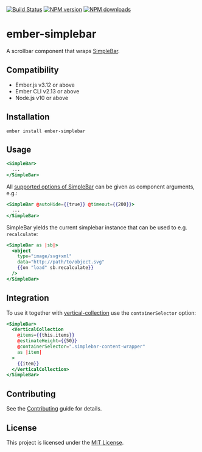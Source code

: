 
<a href="http://travis-ci.com/fpauser/ember-simplebar"><img src="https://travis-ci.com/fpauser/ember-simplebar.svg?branch=master" alt="Build Status"></a>
<a href="https://npmjs.org/package/ember-simplebar"><img alt="NPM version" src="https://img.shields.io/npm/v/ember-simplebar.svg?style=flat-square" /></a>
<a href="https://npmjs.org/package/ember-simplebar"><img alt="NPM downloads" src="https://img.shields.io/npm/dm/ember-simplebar.svg?style=flat-square"></a>

ember-simplebar
==============================================================================

A scrollbar component that wraps [SimpleBar](https://github.com/Grsmto/simplebar).



Compatibility
------------------------------------------------------------------------------

* Ember.js v3.12 or above
* Ember CLI v2.13 or above
* Node.js v10 or above


Installation
------------------------------------------------------------------------------

```
ember install ember-simplebar
```


Usage
------------------------------------------------------------------------------

```hbs
<SimpleBar>
  ...
</SimpleBar>
```

All [supported options of SimpleBar](https://github.com/Grsmto/simplebar/blob/master/packages/simplebar/README.md#options) can be given as component arguments, e.g.:

```hbs
<SimpleBar @autoHide={{true}} @timeout={{200}}>
  ...
</SimpleBar>
```

SimpleBar yields the current simplebar instance that can be used to e.g. `recalculate`:

```hbs
<SimpleBar as |sb|>
  <object
    type="image/svg+xml"
    data="http://path/to/object.svg"
    {{on "load" sb.recalculate}}
  />
</SimpleBar>
```

Integration
------------------------------------------------------------------------------

To use it together with [vertical-collection](https://github.com/html-next/vertical-collection) use the `containerSelector` option:

```hbs
<SimpleBar>
  <VerticalCollection 
    @items={{this.items}}
    @estimateHeight={{50}}
    @containerSelector=".simplebar-content-wrapper"
    as |item|
  >
    {{item}}
  </VerticalCollection>
</SimpleBar>
```


Contributing
------------------------------------------------------------------------------

See the [Contributing](CONTRIBUTING.md) guide for details.


License
------------------------------------------------------------------------------

This project is licensed under the [MIT License](LICENSE.md).
